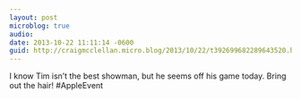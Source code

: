 ```yaml
---
layout: post
microblog: true
audio: 
date: 2013-10-22 11:11:14 -0600
guid: http://craigmcclellan.micro.blog/2013/10/22/t392699682289643520.html
---
```

I know Tim isn’t the best showman, but he seems off his game today. Bring out the hair! #AppleEvent
